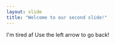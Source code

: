 ```yaml
---
layout: slide
title: "Welcome to our second slide!"
---
```

I'm tired af
Use the left arrow to go back!
